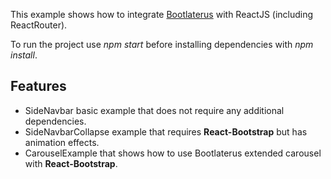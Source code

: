 This example shows how to integrate [Bootlaterus](https://equilaterus.github.io/bootlaterus/index.html) with ReactJS (including ReactRouter).

To run the project use *npm start* before installing dependencies with *npm install*.

## Features

* SideNavbar basic example that does not require any additional dependencies.
* SideNavbarCollapse example that requires **React-Bootstrap** but has animation effects.
* CarouselExample that shows how to use Bootlaterus extended carousel with **React-Bootstrap**.